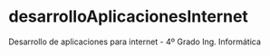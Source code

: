 desarrolloAplicacionesInternet
==============================

Desarrollo de aplicaciones para internet - 4º Grado Ing. Informática
